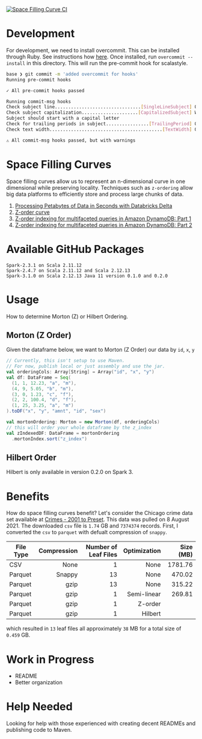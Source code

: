 [![Space Filling Curve CI](https://github.com/dwsmith1983/space-filling-curves/actions/workflows/scala-test.yml/badge.svg?branch=main)](https://github.com/dwsmith1983/space-filling-curves/actions/workflows/scala-test.yml)
# Development 
For development, we need to install overcommit. This can be installed through Ruby. See instructions how
[here](https://github.com/sds/overcommit). Once installed, run `overcommit --install` in this directory.
This will run the pre-commit hook for scalastyle.
```bash
base ❯ git commit -m 'added overcommit for hooks'
Running pre-commit hooks

✓ All pre-commit hooks passed

Running commit-msg hooks
Check subject line................................[SingleLineSubject] OK
Check subject capitalization.....................[CapitalizedSubject] WARNING
Subject should start with a capital letter
Check for trailing periods in subject................[TrailingPeriod] OK
Check text width..........................................[TextWidth] OK

⚠ All commit-msg hooks passed, but with warnings
```

# Space Filling Curves
Space filling curves allow us to represent an n-dimensional curve
in one dimensional while preserving locality. Techniques such as
`z-ordering` allow big data platforms to efficiently store and 
process large chunks of data.
1. [Processing Petabytes of Data in Seconds with Databricks Delta](https://databricks.com/blog/2018/07/31/processing-petabytes-of-data-in-seconds-with-databricks-delta.html)
2. [Z-order curve](https://en.wikipedia.org/wiki/Z-order_curve)
3. [Z-order indexing for multifaceted queries in Amazon DynamoDB: Part 1](https://aws.amazon.com/blogs/database/z-order-indexing-for-multifaceted-queries-in-amazon-dynamodb-part-1/)
4. [Z-order indexing for multifaceted queries in Amazon DynamoDB: Part 2](https://aws.amazon.com/blogs/database/z-order-indexing-for-multifaceted-queries-in-amazon-dynamodb-part-2/)

# Available GitHub Packages
```
Spark-2.3.1 on Scala 2.11.12 
Spark-2.4.7 on Scala 2.11.12 and Scala 2.12.13
Spark-3.1.0 on Scala 2.12.13 Java 11 version 0.1.0 and 0.2.0
```

# Usage
How to determine Morton (Z) or Hilbert Ordering.
## Morton (Z Order)
Given the dataframe below, we want to Morton (Z Order) our data by `id`, `x`, `y`
```scala
// Currently, this isn't setup to use Maven. 
// For now, publish local or just assembly and use the jar.
val orderingCols: Array[String] = Array("id", "x", "y")
val df: DataFrame = Seq(
  (1, 1, 12.23, "a", "m"),
  (4, 9, 5.05, "b", "m"),
  (3, 0, 1.23, "c", "f"),
  (2, 2, 100.4, "d", "f"),
  (1, 25, 3.25, "a", "m")
).toDF("x", "y", "amnt", "id", "sex")

val mortonOrdering: Morton = new Morton(df, orderingCols)
// this will order your whole dataframe by the z_index
val zIndexedDF: DataFrame = mortonOrdering
  .mortonIndex.sort("z_index")
```
## Hilbert Order
Hilbert is only available in version 0.2.0 on Spark 3.

# Benefits
How do space filling curves benefit? Let's consider the Chicago crime data set available
at [Crimes - 2001 to Preset](https://data.cityofchicago.org/Public-Safety/Crimes-2001-to-Present/ijzp-q8t2).
This data was pulled on 8 August 2021. The downloaded `csv` file is `1.74` GB and `7374374`
records. First, I converted the `csv` to `parquet` with defualt compression of `snappy`.

| File Type  | Compression | Number of Leaf Files | Optimization | Size (MB) |
| ---------- | ----------: | -------------------: | -----------: | --------: |
| CSV        | None        | 1                    | None         | 1781.76   |
| Parquet    | Snappy      | 13                   | None         | 470.02    |
| Parquet    | gzip        | 13                   | None         | 315.22    |
| Parquet    | gzip        | 1                    | Semi-linear  | 269.81    |
| Parquet    | gzip        | 1                    | Z-order      |           |
| Parquet    | gzip        | 1                    | Hilbert      |           |

which resulted in `13` leaf files all approximately `38` MB for a total size of `0.459` GB.

# Work in Progress
* README
* Better organization

# Help Needed
Looking for help with those experienced with creating decent READMEs
and publishing code to Maven.
